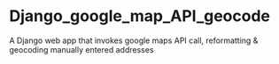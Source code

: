 # Django_google_map_API_geocode
A Django web app that invokes google maps API call, reformatting &amp; geocoding manually entered addresses
